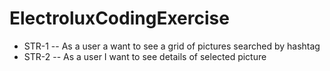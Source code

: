 # ElectroluxCodingExercise

* STR-1 -- As a user a want to see a grid of pictures searched by hashtag 
* STR-2 -- As a user I want to see details of selected picture
